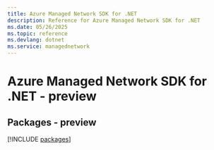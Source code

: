 ```yaml
---
title: Azure Managed Network SDK for .NET
description: Reference for Azure Managed Network SDK for .NET
ms.date: 05/26/2025
ms.topic: reference
ms.devlang: dotnet
ms.service: managednetwork
---
```

# Azure Managed Network SDK for .NET - preview
## Packages - preview
[!INCLUDE [packages](managed-network-index.md)]
